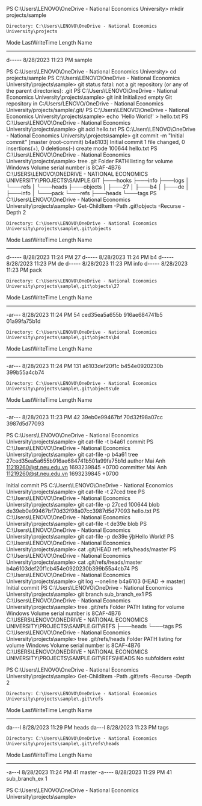 PS C:\Users\LENOVO\OneDrive - National Economics University> mkdir projects/sample


    Directory: C:\Users\LENOVO\OneDrive - National Economics
    University\projects


Mode                 LastWriteTime         Length Name
----                 -------------         ------ ----
d-----         8/28/2023  11:23 PM                sample


PS C:\Users\LENOVO\OneDrive - National Economics University> cd projects/sample
PS C:\Users\LENOVO\OneDrive - National Economics University\projects\sample> git status
fatal: not a git repository (or any of the parent directories): .git
PS C:\Users\LENOVO\OneDrive - National Economics University\projects\sample> git init
Initialized empty Git repository in C:/Users/LENOVO/OneDrive - National Economics University/projects/sample/.git/
PS C:\Users\LENOVO\OneDrive - National Economics University\projects\sample> echo 'Hello World!' > hello.txt
PS C:\Users\LENOVO\OneDrive - National Economics University\projects\sample> git add hello.txt
PS C:\Users\LENOVO\OneDrive - National Economics University\projects\sample> git commit -m "Initial commit"
[master (root-commit) b4a6103] Initial commit
 1 file changed, 0 insertions(+), 0 deletions(-)
 create mode 100644 hello.txt
PS C:\Users\LENOVO\OneDrive - National Economics University\projects\sample> tree .git
Folder PATH listing for volume Windows
Volume serial number is 8CAF-4B76
C:\USERS\LENOVO\ONEDRIVE - NATIONAL ECONOMICS UNIVERSITY\PROJECTS\SAMPLE\.GIT
├───hooks
├───info
├───logs
│   └───refs
│       └───heads
├───objects
│   ├───27
│   ├───b4
│   ├───de
│   ├───info
│   └───pack
└───refs
    ├───heads
    └───tags
PS C:\Users\LENOVO\OneDrive - National Economics University\projects\sample>  Get-ChildItem -Path .git\objects -Recurse -Depth 2



    Directory: C:\Users\LENOVO\OneDrive - National Economics
    University\projects\sample\.git\objects


Mode                 LastWriteTime         Length Name
----                 -------------         ------ ----
d-----         8/28/2023  11:24 PM                27
d-----         8/28/2023  11:24 PM                b4
d-----         8/28/2023  11:23 PM                de
d-----         8/28/2023  11:23 PM                info
d-----         8/28/2023  11:23 PM                pack


    Directory: C:\Users\LENOVO\OneDrive - National Economics
    University\projects\sample\.git\objects\27


Mode                 LastWriteTime         Length Name
----                 -------------         ------ ----
-ar---         8/28/2023  11:24 PM             54 ced35ea5a655b
                                                  916ae684741b5
                                                  01a99fa75b1d


    Directory: C:\Users\LENOVO\OneDrive - National Economics
    University\projects\sample\.git\objects\b4


Mode                 LastWriteTime         Length Name
----                 -------------         ------ ----
-ar---         8/28/2023  11:24 PM            131 a6103def20f1c
                                                  b454e0920230b
                                                  399b55a4cb74


    Directory: C:\Users\LENOVO\OneDrive - National Economics
    University\projects\sample\.git\objects\de


Mode                 LastWriteTime         Length Name
----                 -------------         ------ ----
-ar---         8/28/2023  11:23 PM             42 39eb0e99467bf
                                                  70d32f98a07cc
                                                  3987d5d77093


PS C:\Users\LENOVO\OneDrive - National Economics University\projects\sample> git cat-file -t b4a61
commit
PS C:\Users\LENOVO\OneDrive - National Economics University\projects\sample> git cat-file -p b4a61
tree 27ced35ea5a655b916ae684741b501a99fa75b1d
author Mai Anh <11219260@st.neu.edu.vn> 1693239845 +0700
committer Mai Anh <11219260@st.neu.edu.vn> 1693239845 +0700

Initial commit
PS C:\Users\LENOVO\OneDrive - National Economics University\projects\sample> git cat-file -t 27ced
tree
PS C:\Users\LENOVO\OneDrive - National Economics University\projects\sample> git cat-file -p 27ced
100644 blob de39eb0e99467bf70d32f98a07cc3987d5d77093    hello.txt
PS C:\Users\LENOVO\OneDrive - National Economics University\projects\sample> git cat-file -t de39e
blob
PS C:\Users\LENOVO\OneDrive - National Economics University\projects\sample> git cat-file -p de39e
ÿþHello World!
PS C:\Users\LENOVO\OneDrive - National Economics University\projects\sample> cat .git/HEAD
ref: refs/heads/master
PS C:\Users\LENOVO\OneDrive - National Economics University\projects\sample> cat .git/refs/heads/master
b4a6103def20f1cb454e0920230b399b55a4cb74
PS C:\Users\LENOVO\OneDrive - National Economics University\projects\sample> git log --oneline
b4a6103 (HEAD -> master) Initial commit
PS C:\Users\LENOVO\OneDrive - National Economics University\projects\sample> git branch sub_branch_ex1
PS C:\Users\LENOVO\OneDrive - National Economics University\projects\sample> tree .git/refs
Folder PATH listing for volume Windows
Volume serial number is 8CAF-4B76
C:\USERS\LENOVO\ONEDRIVE - NATIONAL ECONOMICS UNIVERSITY\PROJECTS\SAMPLE\.GIT\REFS
├───heads
└───tags
PS C:\Users\LENOVO\OneDrive - National Economics University\projects\sample> tree .git/refs/heads
Folder PATH listing for volume Windows
Volume serial number is 8CAF-4B76
C:\USERS\LENOVO\ONEDRIVE - NATIONAL ECONOMICS UNIVERSITY\PROJECTS\SAMPLE\.GIT\REFS\HEADS
No subfolders exist

PS C:\Users\LENOVO\OneDrive - National Economics University\projects\sample>  Get-ChildItem -Path .git\refs -Recurse -Depth 2


    Directory: C:\Users\LENOVO\OneDrive - National Economics
    University\projects\sample\.git\refs


Mode                 LastWriteTime         Length Name
----                 -------------         ------ ----
da---l         8/28/2023  11:29 PM                heads
da---l         8/28/2023  11:23 PM                tags


    Directory: C:\Users\LENOVO\OneDrive - National Economics
    University\projects\sample\.git\refs\heads


Mode                 LastWriteTime         Length Name
----                 -------------         ------ ----
-a---l         8/28/2023  11:24 PM             41 master
-a----         8/28/2023  11:29 PM             41 sub_branch_ex
                                                  1


PS C:\Users\LENOVO\OneDrive - National Economics University\projects\sample>